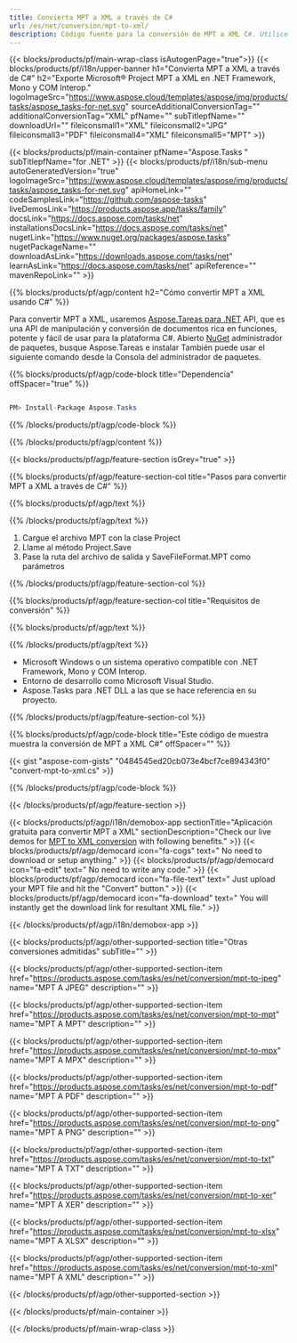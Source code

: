 ```yaml
---
title: Convierta MPT a XML a través de C# 
url: /es/net/conversion/mpt-to-xml/ 
description: Código fuente para la conversión de MPT a XML C#. Utilice el código de ejemplo de API para la conversión de archivos MPT por lotes a XML dentro de VB.NET Asp.NET o cualquier aplicación basada en .NET.
---
```


{{< blocks/products/pf/main-wrap-class isAutogenPage="true">}}
{{< blocks/products/pf/i18n/upper-banner h1="Convierta MPT a XML a través de C#" h2="Exporte Microsoft® Project MPT a XML en .NET Framework, Mono y COM Interop." logoImageSrc="https://www.aspose.cloud/templates/aspose/img/products/tasks/aspose_tasks-for-net.svg" sourceAdditionalConversionTag="" additionalConversionTag="XML" pfName="" subTitlepfName="" downloadUrl="" fileiconsmall1="XML" fileiconsmall2="JPG" fileiconsmall3="PDF" fileiconsmall4="XML" fileiconsmall5="MPT" >}}

{{< blocks/products/pf/main-container pfName="Aspose.Tasks " subTitlepfName="for .NET" >}}
{{< blocks/products/pf/i18n/sub-menu autoGeneratedVersion="true" logoImageSrc="https://www.aspose.cloud/templates/aspose/img/products/tasks/aspose_tasks-for-net.svg" apiHomeLink="" codeSamplesLink="https://github.com/aspose-tasks" liveDemosLink="https://products.aspose.app/tasks/family" docsLink="https://docs.aspose.com/tasks/net" installationsDocsLink="https://docs.aspose.com/tasks/net" nugetLink="https://www.nuget.org/packages/aspose.tasks" nugetPackageName="" downloadAsLink="https://downloads.aspose.com/tasks/net" learnAsLink="https://docs.aspose.com/tasks/net" apiReference="" mavenRepoLink="" >}}

{{% blocks/products/pf/agp/content h2="Cómo convertir MPT a XML usando C#" %}}

Para convertir MPT a XML, usaremos
 [Aspose.Tareas para .NET](https://products.aspose.com/tasks/net)
 API, que es una API de manipulación y conversión de documentos rica en funciones, potente y fácil de usar para la plataforma C#. Abierto
 [NuGet](https://www.nuget.org/packages/aspose.tasks)
 administrador de paquetes, busque
 Aspose.Tareas
 e instalar También puede usar el siguiente comando desde la Consola del administrador de paquetes.

{{% blocks/products/pf/agp/code-block title="Dependencia" offSpacer="true" %}}

```cs

PM> Install-Package Aspose.Tasks

```

{{% /blocks/products/pf/agp/code-block %}}

{{% /blocks/products/pf/agp/content %}}

{{< blocks/products/pf/agp/feature-section isGrey="true" >}}

{{% blocks/products/pf/agp/feature-section-col title="Pasos para convertir MPT a XML a través de C#" %}}

{{% blocks/products/pf/agp/text %}}

{{% /blocks/products/pf/agp/text %}}

1. Cargue el archivo MPT con la clase Project
1. Llame al método Project.Save
1. Pase la ruta del archivo de salida y SaveFileFormat.MPT como parámetros

{{% /blocks/products/pf/agp/feature-section-col %}}

{{% blocks/products/pf/agp/feature-section-col title="Requisitos de conversión" %}}

{{% blocks/products/pf/agp/text %}}

{{% /blocks/products/pf/agp/text %}}

- Microsoft Windows o un sistema operativo compatible con .NET Framework, Mono y COM Interop.
- Entorno de desarrollo como Microsoft Visual Studio.
- Aspose.Tasks para .NET DLL a las que se hace referencia en su proyecto.

{{% /blocks/products/pf/agp/feature-section-col %}}

{{% blocks/products/pf/agp/code-block title="Este código de muestra muestra la conversión de MPT a XML C#" offSpacer="" %}}

{{< gist "aspose-com-gists" "0484545ed20cb073e4bcf7ce894343f0" "convert-mpt-to-xml.cs" >}}

{{% /blocks/products/pf/agp/code-block %}}

{{< /blocks/products/pf/agp/feature-section >}}

<!-- aboutfile Starts -->

{{< blocks/products/pf/agp/i18n/demobox-app sectionTitle="Aplicación gratuita para convertir MPT a XML" sectionDescription="Check our live demos for [MPT to XML conversion](https://products.aspose.app/tasks/conversion/mpt-to-xml) with following benefits." >}}
        {{< blocks/products/pf/agp/democard icon="fa-cogs" text=" No need to download or setup anything." >}}
        {{< blocks/products/pf/agp/democard icon="fa-edit" text=" No need to write any code." >}}
        {{< blocks/products/pf/agp/democard icon="fa-file-text" text=" Just upload your MPT file and hit the \"Convert\" button." >}}
        {{< blocks/products/pf/agp/democard icon="fa-download" text=" You will instantly get the download link for resultant XML file." >}}

{{< /blocks/products/pf/agp/i18n/demobox-app >}}

<!-- aboutfile Ends -->

{{< blocks/products/pf/agp/other-supported-section title="Otras conversiones admitidas" subTitle="" >}}

{{< blocks/products/pf/agp/other-supported-section-item href="https://products.aspose.com/tasks/es/net/conversion/mpt-to-jpeg" name="MPT A JPEG" description="" >}}

{{< blocks/products/pf/agp/other-supported-section-item href="https://products.aspose.com/tasks/es/net/conversion/mpt-to-mpt" name="MPT A MPT" description="" >}}

{{< blocks/products/pf/agp/other-supported-section-item href="https://products.aspose.com/tasks/es/net/conversion/mpt-to-mpx" name="MPT A MPX" description="" >}}

{{< blocks/products/pf/agp/other-supported-section-item href="https://products.aspose.com/tasks/es/net/conversion/mpt-to-pdf" name="MPT A PDF" description="" >}}

{{< blocks/products/pf/agp/other-supported-section-item href="https://products.aspose.com/tasks/es/net/conversion/mpt-to-png" name="MPT A PNG" description="" >}}

{{< blocks/products/pf/agp/other-supported-section-item href="https://products.aspose.com/tasks/es/net/conversion/mpt-to-txt" name="MPT A TXT" description="" >}}

{{< blocks/products/pf/agp/other-supported-section-item href="https://products.aspose.com/tasks/es/net/conversion/mpt-to-xer" name="MPT A XER" description="" >}}

{{< blocks/products/pf/agp/other-supported-section-item href="https://products.aspose.com/tasks/es/net/conversion/mpt-to-xlsx" name="MPT A XLSX" description="" >}}

{{< blocks/products/pf/agp/other-supported-section-item href="https://products.aspose.com/tasks/es/net/conversion/mpt-to-xml" name="MPT A XML" description="" >}}



{{< /blocks/products/pf/agp/other-supported-section >}}

{{< /blocks/products/pf/main-container >}}
    
{{< /blocks/products/pf/main-wrap-class >}}